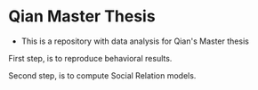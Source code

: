 # Qian Master Thesis

- This is a repository with data analysis for Qian's Master thesis

First step, is to reproduce behavioral results.

Second step, is to compute Social Relation models.


